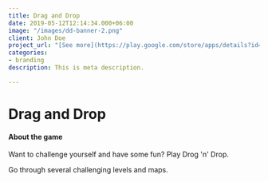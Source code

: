 ```yaml
---
title: Drag and Drop
date: 2019-05-12T12:14:34.000+06:00
image: "/images/dd-banner-2.png"
client: John Doe
project_url: "[See more](https://play.google.com/store/apps/details?id=com.azdam.ddgame)"
categories:
- branding
description: This is meta description.

---
```

# Drag and Drop

#### About the game

Want to challenge yourself and have some fun? Play Drog 'n' Drop.  
  
Go through several challenging levels and maps.